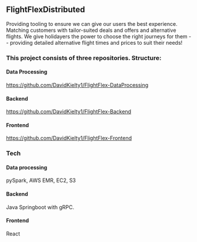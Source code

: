 ## FlightFlexDistributed

Providing tooling to ensure we can give our users the best experience. Matching customers with tailor-suited deals and offers and alternative flights. We give holidayers the power to choose the right journeys for them -- providing detailed alternative flight times and prices to suit their needs!

### This project consists of three repositories. Structure:

#### Data Processing

https://github.com/DavidKielty1/FlightFlex-DataProcessing

#### Backend

https://github.com/DavidKielty1/FlightFlex-Backend

#### Frontend

https://github.com/DavidKielty1/FlightFlex-Frontend

### Tech

#### Data processing

pySpark, AWS EMR, EC2, S3

#### Backend

Java Springboot with gRPC.

#### Frontend

React
